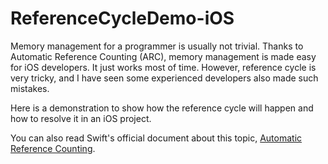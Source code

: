 # ReferenceCycleDemo-iOS

Memory management for a programmer is usually not trivial. Thanks to Automatic Reference Counting (ARC), memory management is made easy for iOS developers. It just works most of time. However, reference cycle is very tricky, and I have seen some experienced developers also made such mistakes. 

Here is a demonstration to show how the reference cycle will happen and how to resolve it in an iOS project.

You can also read Swift's official document about this topic, [Automatic Reference Counting](https://docs.swift.org/swift-book/documentation/the-swift-programming-language/automaticreferencecounting/).
